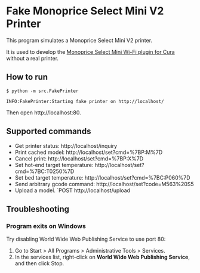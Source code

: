 # Fake Monoprice Select Mini V2 Printer

This program simulates a Monoprice Select Mini V2 printer. 

It is used to develop the [Monoprice Select Mini Wi-Fi plugin for Cura](https://github.com/loociano/MPSM2NetworkPrinting) without a real printer.

## How to run

```shell 
$ python -m src.FakePrinter

INFO:FakePrinter:Starting fake printer on http://localhost/
```

Then open http://localhost:80.

## Supported commands

* Get printer status: http://localhost/inquiry
* Print cached model: http://localhost/set?cmd=%7BP:M%7D
* Cancel print: http://localhost/set?cmd=%7BP:X%7D
* Set hot-end target temperature: http://localhost/set?cmd=%7BC:T0250%7D
* Set bed target temperature: http://localhost/set?cmd=%7BC:P060%7D
* Send arbitrary gcode command: http://localhost/set?code=M563%20S5
* Upload a model. `POST http://localhost/upload

## Troubleshooting

### Program exits on Windows

Try disabling World Wide Web Publishing Service to use port 80:

1. Go to Start > All Programs > Administrative Tools > Services. 
1. In the services list, right-click on **World Wide Web Publishing Service**, and then click Stop.